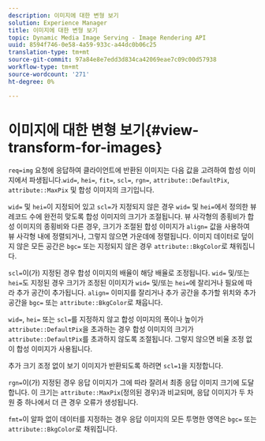 ```yaml
---
description: 이미지에 대한 변형 보기
solution: Experience Manager
title: 이미지에 대한 변형 보기
topic: Dynamic Media Image Serving - Image Rendering API
uuid: 8594f746-0e58-4a59-933c-a44dc0b06c25
translation-type: tm+mt
source-git-commit: 97a84e8e7edd3d834ca42069eae7c09c00d57938
workflow-type: tm+mt
source-wordcount: '271'
ht-degree: 0%

---
```



# 이미지에 대한 변형 보기{#view-transform-for-images}

`req=img` 요청에 응답하여 클라이언트에 반환된 이미지는 다음 값을 고려하여 합성 이미지에서 파생됩니다.`wid=`, `hei=`, `fit=`, `scl=`, `rgn=`, `attribute::DefaultPix`, `attribute::MaxPix` 및 합성 이미지의 크기입니다.

`wid=` 및 `hei=`이 지정되어 있고 `scl=`가 지정되지 않은 경우 `wid=` 및 `hei=`에서 정의한 뷰 레코드 수에 완전히 맞도록 합성 이미지의 크기가 조절됩니다. 뷰 사각형의 종횡비가 합성 이미지의 종횡비와 다른 경우, 크기가 조절된 합성 이미지가 `align=` 값을 사용하여 뷰 사각형 내에 정렬되거나, 그렇지 않으면 가운데에 정렬됩니다. 이미지 데이터로 덮이지 않은 모든 공간은 `bgc=` 또는 지정되지 않은 경우 `attribute::BkgColor`로 채워집니다.

`scl=`이(가) 지정된 경우 합성 이미지의 배율이 해당 배율로 조정됩니다. `wid=` 및/또는 `hei=`도 지정된 경우 크기가 조정된 이미지가 `wid=` 및/또는 `hei=`에 잘리거나 필요에 따라 추가 공간이 추가됩니다. `align=` 이미지를 잘리거나 추가 공간을 추가할 위치와 추가 공간을  `bgc=` 또는 `attribute::BkgColor`로 채웁니다.

`wid=`, `hei=` 또는 `scl=`를 지정하지 않고 합성 이미지의 폭이나 높이가 `attribute::DefaultPix`을 초과하는 경우 합성 이미지의 크기가 `attribute::DefaultPix`를 초과하지 않도록 조절됩니다. 그렇지 않으면 비율 조정 없이 합성 이미지가 사용됩니다.

추가 크기 조정 없이 보기 이미지가 반환되도록 하려면 `scl=1`을 지정합니다.

`rgn=`이(가) 지정된 경우 응답 이미지가 그에 따라 잘려서 최종 응답 이미지 크기에 도달합니다. 이 크기는 `attribute::MaxPix`(정의된 경우)과 비교되며, 응답 이미지가 두 차원 중 하나에서 더 큰 경우 오류가 생성됩니다.

`fmt=`이 알파 없이 데이터를 지정하는 경우 응답 이미지의 모든 투명한 영역은 `bgc=` 또는 `attribute::BkgColor`로 채워집니다.
